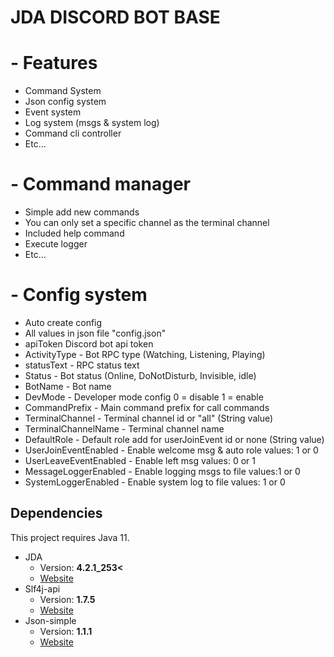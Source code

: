# JDA DISCORD BOT BASE

# - Features
- Command System
- Json config system
- Event system
- Log system (msgs & system log)
- Command cli controller
- Etc...

# - Command manager
- Simple add new commands
- You can only set a specific channel as the terminal channel
- Included help command
- Execute logger
- Etc...

# - Config system
- Auto create config
- All values in json file "config.json"
- apiToken Discord bot api token
- ActivityType - Bot RPC type (Watching, Listening, Playing)
- statusText - RPC status text
- Status - Bot status (Online, DoNotDisturb, Invisible, idle)
- BotName - Bot name
- DevMode - Developer mode config 0 = disable 1 = enable
- CommandPrefix - Main command prefix for call commands
- TerminalChannel - Terminal channel id or "all" (String value)
- TerminalChannelName - Terminal channel name
- DefaultRole - Default role add for userJoinEvent id or none (String value)
- UserJoinEventEnabled - Enable welcome msg & auto role values: 1 or 0
- UserLeaveEventEnabled - Enable left msg values: 0 or 1
- MessageLoggerEnabled - Enable logging msgs to file values:1 or 0
- SystemLoggerEnabled - Enable system log to file values: 1 or 0

## Dependencies
This project requires Java 11.
* JDA  
   * Version: **4.2.1_253<**
   * [Website](https://github.com/DV8FromTheWorld/JDA)
* Slf4j-api    
   * Version: **1.7.5**
   * [Website](http://www.slf4j.org/)
* Json-simple
   * Version: **1.1.1**
   * [Website](https://code.google.com/archive/p/json-simple/)
